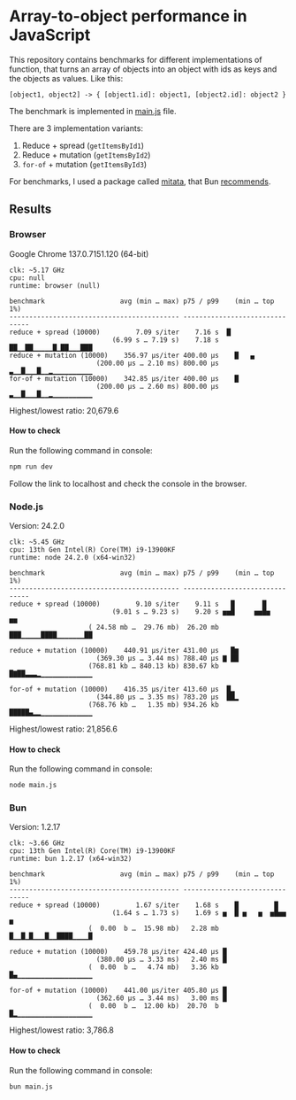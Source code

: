 # Array-to-object performance in JavaScript

This repository contains benchmarks for different implementations of function, that turns an array of objects into an object with ids as keys and the objects as values. Like this:

```
[object1, object2] -> { [object1.id]: object1, [object2.id]: object2 }
```

The benchmark is implemented in [main.js](./main.js) file.

There are 3 implementation variants:
1. Reduce + spread (`getItemsById1`)
2. Reduce + mutation (`getItemsById2`)
3. `for-of` + mutation (`getItemsById3`)

For benchmarks, I used a package called [mitata](https://github.com/evanwashere/mitata), that Bun [recommends](https://bun.sh/docs/project/benchmarking#benchmarking-tools).

## Results

### Browser

Google Chrome 137.0.7151.120 (64-bit)

```
clk: ~5.17 GHz
cpu: null
runtime: browser (null)

benchmark                   avg (min … max) p75 / p99    (min … top 1%)
------------------------------------------- -------------------------------
reduce + spread (10000)         7.09 s/iter    7.16 s  █                   
                          (6.99 s … 7.19 s)    7.18 s ██▁▁██▁▁▁▁▁█▁██▁▁▁███
reduce + mutation (10000)    356.97 µs/iter 400.00 µs    █   ▄             
                      (200.00 µs … 2.10 ms) 800.00 µs ▃▁▁█▁▁▁█▁▁▂▁▁▁▁▁▁▁▁▁▁
for-of + mutation (10000)    342.85 µs/iter 400.00 µs    █                 
                      (200.00 µs … 2.60 ms) 800.00 µs ▃▁▁█▁▁▁█▁▁▂▁▁▁▁▁▁▁▁▁▁
```

Highest/lowest ratio: 20,679.6

#### How to check

Run the following command in console:

```bash
npm run dev
```

Follow the link to localhost and check the console in the browser.

### Node.js

Version: 24.2.0

```
clk: ~5.45 GHz
cpu: 13th Gen Intel(R) Core(TM) i9-13900KF
runtime: node 24.2.0 (x64-win32)

benchmark                   avg (min … max) p75 / p99    (min … top 1%)
------------------------------------------- -------------------------------
reduce + spread (10000)         9.10 s/iter    9.11 s   █       █
                          (9.01 s … 9.23 s)    9.20 s ▅▅█     ▅▅█▅       ▅▅
                    ( 24.58 mb …  29.76 mb)  26.20 mb ███▁▁▁▁▁████▁▁▁▁▁▁▁██

reduce + mutation (10000)    440.91 µs/iter 431.00 µs   █▆
                      (369.30 µs … 3.44 ms) 788.40 µs ▇ ██
                    (768.81 kb … 840.13 kb) 830.67 kb █▇██▃▃▃▂▁▁▁▁▁▁▁▁▁▁▁▁▁

for-of + mutation (10000)    416.35 µs/iter 413.60 µs  █▂
                      (344.80 µs … 3.35 ms) 783.20 µs  ██▂
                    (768.76 kb …   1.35 mb) 934.26 kb █████▄▂▂▁▁▁▁▁▁▁▁▁▁▁▁▁
```

Highest/lowest ratio: 21,856.6

#### How to check

Run the following command in console:

```bash
node main.js
```

### Bun

Version: 1.2.17

```
clk: ~3.66 GHz
cpu: 13th Gen Intel(R) Core(TM) i9-13900KF
runtime: bun 1.2.17 (x64-win32)

benchmark                   avg (min … max) p75 / p99    (min … top 1%)
------------------------------------------- -------------------------------
reduce + spread (10000)         1.67 s/iter    1.68 s    █         █       
                          (1.64 s … 1.73 s)    1.69 s ▅  █ ▅   ▅  ▅█▅▅    ▅
                    (  0.00  b …  15.98 mb)   2.28 mb █▁▁█▁█▁▁▁█▁▁████▁▁▁▁█

reduce + mutation (10000)    459.78 µs/iter 424.40 µs █
                      (380.00 µs … 3.33 ms)   2.40 ms █
                    (  0.00  b …   4.74 mb)   3.36 kb █▄▁▁▁▁▁▁▁▁▁▁▁▁▁▁▁▁▁▁▁

for-of + mutation (10000)    441.00 µs/iter 405.80 µs █
                      (362.60 µs … 3.44 ms)   3.00 ms █
                    (  0.00  b …  12.00 kb)  20.70  b █▂▁▁▁▁▁▁▁▁▁▁▁▁▁▁▁▁▁▁▁
```

Highest/lowest ratio: 3,786.8

#### How to check

Run the following command in console:

```bash
bun main.js
```
